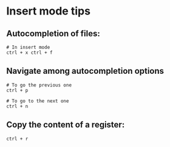 # Insert mode tips


## Autocompletion of files:

```
# In insert mode
ctrl + x ctrl + f
```

## Navigate among autocompletion options

```
# To go the previous one
ctrl + p 

# To go to the next one
ctrl + n
```


## Copy the content of a register:

```
ctrl + r
```

